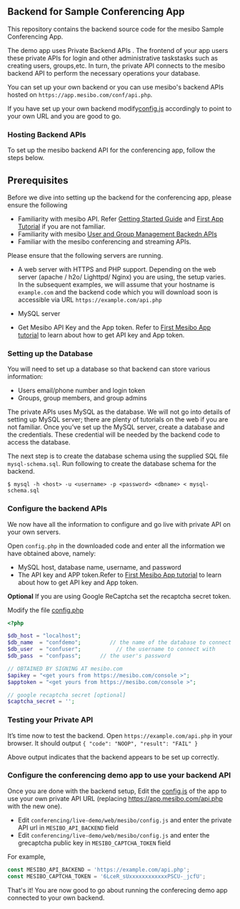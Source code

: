 ## Backend for Sample Conferencing App 

This repository contains the backend source code for the mesibo Sample Conferencing App. 

The demo app uses  Private Backend APIs . The frontend of your app users these private APIs for login and other administrative taskstasks such as creating users, groups,etc. In turn, the private API connects to the mesibo backend API to perform the necessary operations your database. 

You can set up your own backend or you can use mesibo's backend APIs hosted on `https://app.mesibo.com/conf/api.php`. 

If you have set up your own backend modify[config.js](https://github.com/mesibo/conferencing/blob/master/live-demo/web/mesibo/config.js) accordingly to point to your own URL and you are good to go. 

### Hosting Backend APIs
To set up the mesibo backend API for the conferencing app, follow the steps below.

## Prerequisites
Before we dive into setting up the backend for the conferencing app, please ensure the following
- Familiarity with mesibo API. Refer [Getting Started Guide](https://mesibo.com/documentation/get-started/) and [First App Tutorial](https://mesibo.com/documentation/tutorials/first-app/#preparation) if you are not familiar.
- Familiarity with mesibo [User and Group Management Backedn APIs](https://mesibo.com/documentation/api/backend-api/#group-management-apis)
- Familiar with the mesibo conferencing and streaming APIs.

Please ensure that the following servers are running.
- A web server with HTTPS and PHP support. Depending on the web server (apache / h2o/ Lighttpd/ Nginx) you are using, the setup varies. In the subsequent examples, we will assume that your hostname is `example.com` and the backend code which you will download soon is accessible via URL `https://example.com/api.php`
- MySQL server

- Get Mesibo API Key and the App token. Refer to [First Mesibo App tutorial](https://mesibo.com/documentation/tutorials/first-app/#preparation) to learn about how to get API key and App token.

### Setting up the Database

You will need to set up a database so that backend can store various information:

- Users email/phone number and login token
- Groups, group members, and group admins

The private APIs uses MySQL as the database. We will not go into details of setting up MySQL server; there are plenty of tutorials on the web if you are not familiar. Once you’ve set up the MySQL server, create a database and the credentials. These credential will be needed by the backend code to access the database.

The next step is to create the database schema using the supplied SQL file `mysql-schema.sql`. Run following to create the database schema for the backend.

```
$ mysql -h <host> -u <username> -p <password> <dbname> < mysql-schema.sql
```

### Configure the backend APIs

We now have all the information to configure and go live with private API on your own servers.

Open `config.php` in the downloaded code and enter all the information we have obtained above, namely:
- MySQL host, database name, username, and password
- The API key and APP token.Refer to [First Mesibo App tutorial](https://mesibo.com/documentation/tutorials/first-app/#preparation) to learn about how to get API key and App token.

**Optional** If you are using Google ReCaptcha set the recaptcha secret token.

Modify the file [config.php](https://github.com/mesibo/conferencing/blob/master/live-demo/backend/config.php)
```php
<?php

$db_host = "localhost";
$db_name  = "confdemo";         // the name of the database to connect to
$db_user  = "confuser";           // the username to connect with
$db_pass  = "confpass";      // the user's password

// OBTAINED BY SIGNING AT mesibo.com
$apikey = "<get yours from https://mesibo.com/console >";
$apptoken = "<get yours from https://mesibo.com/console >";

// google recaptcha secret [optional]
$captcha_secret = '';
```
### Testing your Private API
It’s time now to test the backend. Open `https://example.com/api.php` in your browser. It should output
`{ "code": "NOOP", "result": "FAIL" }`

Above output indicates that the backend appears to be set up correctly. 

### Configure the conferencing demo app to use your backend API

Once you are done with the backend setup, Edit the [config.js](https://github.com/mesibo/conferencing/blob/master/live-demo/web/mesibo/config.js) of the app to use your own private API URL (replacing https://app.mesibo.com/api.php with the new one).

- Edit `conferencing/live-demo/web/mesibo/config.js` and enter the private API url in `MESIBO_API_BACKEND` field
- Edit `conferencing/live-demo/web/mesibo/config.js` and enter the grecaptcha public key in `MESIBO_CAPTCHA_TOKEN` field

For example,
```javascript
const MESIBO_API_BACKEND = 'https://example.com/api.php';
const MESIBO_CAPTCHA_TOKEN = '6LceR_sUxxxxxxxxxxxxPSCU-_jcfU';
```

That's it! You are now good to go about running the conferecing demo app connected to your own backend.


